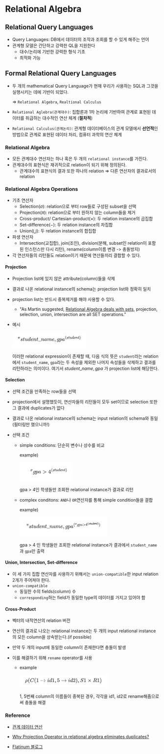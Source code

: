 # Relational Algebra

## Relational Query Languages

- Query Languages: DB에서 데이터의 조작과 조회를 할 수 있게 해주는 언어
- 관계형 모델은 간단하고 강력한 QL을 지원한다
  - 대수/논리에 기반한 강력한 형식 기초
  - 최적화 가능



## Formal Relational Query Languages

- 두 개의 mathematical Query Language가 현재 우리가 사용하는 SQL과 그것을 실행시키는 데에 기반이 되었다.

  => `Relational Algebra`, `Realtional Calculus`

- `Relational Aglebra(관계대수)`: 집합론과 1차 논리에 기반하여 관계로 표현된 데이터를 취급하는 대수적인 연산 체계 (**절차적**)

- `Relational Calculus(관계논리)`: 관계형 데이터베이스의 관계 모델에서 **선언적**인 방법으로 관계로 표현된 데이터 처리, 컴퓨터 과학의 연산 체계



### Relational Algebra

- 모든 관계대수 연산자는 하나 혹은 두 개의 `relational instance`를 가진다.
- 관계대수의 표현식은 재귀적으로 relation이 되기 위해 정의된다.
  - 관계대수의 표현식의 결과 또한 하나의 relation  => 다른 연산자의 결과로서의 relation
  
  

### Relational Algebra Operations

- 기초 연산자
  - Selection($\sigma$): relation으로 부터 row들로 구성된 subset을 선택
  -  Projection($\pi$): relation으로 부터 원하지 않는 column들을 제거
  -  Cross-product/ Cartesian-product($\times$): 두 relation instance의 곱집합
  -  Set-difference($-$): 두  relation instance의 차집합
  -  Union($\bigcup$): 두  relation instance의 합집합
- 파생 연산자
  - Intersection(교집합), join(조인), division(분해, subset인 relation이 포함된 인스턴스만 다시 리턴), rename(column이름 변경 -> 충돌방지)
- 각 연산자들의 리턴들도 relation이기 때문에 연산들끼리 결합할 수 있다.



#### Projection

- Projection list에 있지 않은 attribute(column)들을 삭제

- 결과로 나온 relational instance의 schema는 projection list와 정확히 일치

- projection list는 반드시 중복제거를 해야 사용할 수 있다.
  - "As Martin suggested, <u>Relational Algebra deals with sets</u>, projection, selection, union, intersection are all SET operations."

- 예시
  
  ![image-20220329162632469](RelationalAlgebra.assets/image-20220329162632469.png)
  
  
  
  이러한 relational expression이 존재할 때, 다음 식의 뜻은 `student`라는 relation에서 `student_name`, `gpa`라는 두 속성을 제외한 나머지 속성들을 삭제하고 결과를 리턴하라는 의미이다. 여기서 $student\_name, gpa$ 가 projection list에 해당한다.



#### Selection

- 선택 조건을 만족하는 row들을 선택

- projection에서 설명했듯이, 연산자들의 리턴들이 모두 set이므로 selection 또한 그 결과에 duplicates가 없다

- 결과로 나온 relational instance의 schema는 input relation의 schema와 동일 (필터링만 했으니까!)

- 선택 조건

  - simple conditions: 단순히 변수나 상수를 비교

    example)
    
    ![image-20220329162726582](RelationalAlgebra.assets/image-20220329162726582.png)
    
     gpa > 4인 학생들만 조회한 relational instance가 결과로 리턴

  - complex conditons: `AND`나 `OR`연산자를 통해 simple condition들을 결합

    example)
    
    ![image-20220329162735595](RelationalAlgebra.assets/image-20220329162735595.png)
    
    gpa > 4 인 학생들만 조회한 relational instance가 결과에서 `student_name`과 `gpa`만 출력



####  Union,  Intersection, Set-difference

- 이 세 가지 집합 연산자를 사용하기 위해서는 `union-compatible`한 input relation 2개가 주어져야 한다.
- `union-compatible`
  - 동일한 수의 fields(column) 수
  - `corresponding`하는 field가 동일한 type의 데이터를 가지고 있어야 함



#### Cross-Product

- 벡터의 내적연산의 relation 버전

- 연산의 결과로 나오는 relational instance는 두 개의 input relational instance의 모든 column을 상속받는다.(if possible)

- 만약 두 개의 input에 동일한 column이 존재한다면 충돌이 발생

- 이를 해결하기 위해 `rename` operator를 사용

  - example
    
    ![image-20220329162802381](RelationalAlgebra.assets/image-20220329162802381.png)
    
    1, 5번째 column의 이름들이 중복된 경우, 각각을 id1, id2로 rename해줌으로써 충돌을 해결

    

### Reference

- [관계 데이터 연산](https://m.blog.naver.com/k97b1114/140152644090)

- [Why Projection Operator in relational algebra eliminates duplicates?](https://stackoverflow.com/questions/28518772/why-projection-operator-in-relational-algebra-eliminates-duplicates)

- [Flatinum 블로그](https://chartworld.tistory.com/12)

